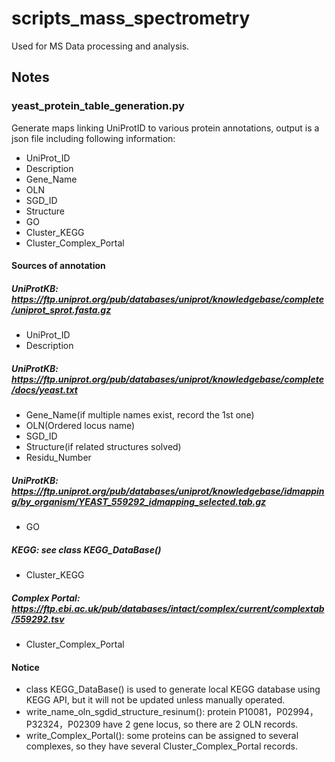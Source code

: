# scripts_mass_spectrometry
Used for MS Data processing and analysis.

## Notes
### yeast_protein_table_generation.py
Generate maps linking UniProtID to various protein annotations, output is a json file including following information:<br>
  - UniProt_ID
  - Description
  - Gene_Name
  - OLN
  - SGD_ID
  - Structure
  - GO
  - Cluster_KEGG
  - Cluster_Complex_Portal

#### Sources of annotation<br>
##### UniProtKB: https://ftp.uniprot.org/pub/databases/uniprot/knowledgebase/complete/uniprot_sprot.fasta.gz<br>
-  UniProt_ID
-  Description
##### UniProtKB: https://ftp.uniprot.org/pub/databases/uniprot/knowledgebase/complete/docs/yeast.txt<br>
- Gene_Name(if multiple names exist, record the 1st one)
- OLN(Ordered locus name)
- SGD_ID
- Structure(if related structures solved)
- Residu_Number
##### UniProtKB: https://ftp.uniprot.org/pub/databases/uniprot/knowledgebase/idmapping/by_organism/YEAST_559292_idmapping_selected.tab.gz<br>
- GO<br>
##### KEGG: see class KEGG_DataBase()<br>
- Cluster_KEGG
##### Complex Portal: https://ftp.ebi.ac.uk/pub/databases/intact/complex/current/complextab/559292.tsv<br>
- Cluster_Complex_Portal
#### Notice<br>
- class KEGG_DataBase() is used to generate local KEGG database using KEGG API, but it will not be updated unless manually operated.
- write_name_oln_sgdid_structure_resinum(): protein P10081，P02994，P32324，P02309 have 2 gene locus, so there are 2 OLN records.
- write_Complex_Portal(): some proteins can be assigned to several complexes, so they have several Cluster_Complex_Portal records.
